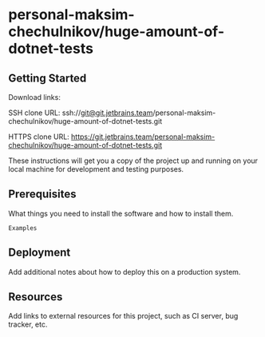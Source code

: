 # personal-maksim-chechulnikov/huge-amount-of-dotnet-tests



## Getting Started

Download links:

SSH clone URL: ssh://git@git.jetbrains.team/personal-maksim-chechulnikov/huge-amount-of-dotnet-tests.git

HTTPS clone URL: https://git.jetbrains.team/personal-maksim-chechulnikov/huge-amount-of-dotnet-tests.git



These instructions will get you a copy of the project up and running on your local machine for development and testing purposes.

## Prerequisites

What things you need to install the software and how to install them.

```
Examples
```

## Deployment

Add additional notes about how to deploy this on a production system.

## Resources

Add links to external resources for this project, such as CI server, bug tracker, etc.
